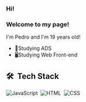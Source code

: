 ### Hi! 
### Welcome to my page!<br>
I'm Pedro and I'm 19 years old!

- 🌱Studying ADS<br>
- 🖥Studying Web Front-end 


## 🛠 &nbsp;Tech Stack

![JavaScript](https://img.shields.io/badge/-JavaScript-05122A?style=flat&logo=javascript)&nbsp;
![HTML](https://img.shields.io/badge/-HTML-05122A?style=flat&logo=HTML5)&nbsp;
![CSS](https://img.shields.io/badge/-CSS-05122A?style=flat&logo=CSS3&logoColor=1572B6)&nbsp;
